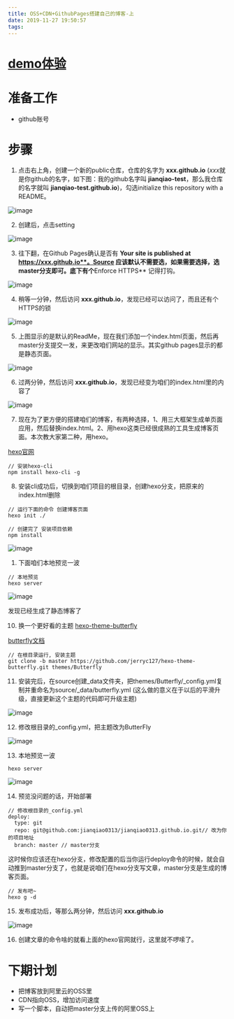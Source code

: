 ```yaml
---
title: OSS+CDN+GithubPages搭建自己的博客-上
date: 2019-11-27 19:50:57
tags:
---
```


# [demo体验](https://lvjianqiao.top)

# 准备工作

- github账号

# 步骤

1. 点击右上角，创建一个新的public仓库，仓库的名字为 **xxx.github.io** (*xxx*就是你github的名字，如下图：我的github名字叫 **jianqiao-test**，那么我仓库的名字就叫 **jianqiao-test.github.io**)，勾选initialize this repository with a README。

![image](https://static.gezichenshan.top/blog/cdn-oss-githubPages/1.png)

2. 创建后，点击setting

![image](https://static.gezichenshan.top/blog/cdn-oss-githubPages/2.png)

3. 往下翻，在Github Pages确认是否有 **Your site is published at https://xxx.github.io**。Source 应该默认不需要选，如果需要选择，选master分支即可。底下有个**Enforce HTTPS** 记得打钩。

![image](https://static.gezichenshan.top/blog/cdn-oss-githubPages/3.1.png)

4. 稍等一分钟，然后访问 **xxx.github.io**，发现已经可以访问了，而且还有个HTTPS的锁

![image](https://static.gezichenshan.top/blog/cdn-oss-githubPages/5.png)

5. 上图显示的是默认的ReadMe，现在我们添加一个index.html页面，然后再master分支提交一发，来更改咱们网站的显示。其实github pages显示的都是静态页面。

![image](https://static.gezichenshan.top/blog/cdn-oss-githubPages/4.png)

6. 过两分钟，然后访问 **xxx.github.io**，发现已经变为咱们的index.html里的内容了

![image](https://static.gezichenshan.top/blog/cdn-oss-githubPages/6.png)

7. 现在为了更方便的搭建咱们的博客，有两种选择，1、用三大框架生成单页面应用，然后替换index.html。2、用hexo这类已经很成熟的工具生成博客页面。本次教大家第二种，用hexo。

[hexo官网](https://hexo.io/)

```
// 安装hexo-cli
npm install hexo-cli -g
```

8. 安装cli成功后，切换到咱们项目的根目录，创建hexo分支，把原来的index.html删除

```
// 运行下面的命令 创建博客页面
hexo init ./

// 创建完了 安装项目依赖
npm install
```

![image](https://static.gezichenshan.top/blog/cdn-oss-githubPages/9.png)

1. 下面咱们本地预览一波

```
// 本地预览
hexo server
```

![image](https://static.gezichenshan.top/blog/cdn-oss-githubPages/10.png)



发现已经生成了静态博客了

10. 换一个更好看的主题 [hexo-theme-butterfly](https://github.com/jerryc127/hexo-theme-butterfly) 

[butterfly文档](https://jerryc.me/posts/21cfbf15/)

```
// 在根目录运行, 安装主题
git clone -b master https://github.com/jerryc127/hexo-theme-butterfly.git themes/Butterfly
```

11. 安装完后，在source创建_data文件夹，把themes/Butterfly/_config.yml复制并重命名为source/_data/butterfly.yml (这么做的意义在于以后的平滑升级，直接更新这个主题的代码即可升级主题)

![image](https://static.gezichenshan.top/blog/cdn-oss-githubPages/11.png)

12. 修改根目录的_config.yml，把主题改为ButterFly

![image](https://static.gezichenshan.top/blog/cdn-oss-githubPages/12.png)


13. 本地预览一波

```
hexo server
```

![image](https://static.gezichenshan.top/blog/cdn-oss-githubPages/13.png)

14. 预览没问题的话，开始部署

```
// 修改根目录的_config.yml
deploy:
  type: git
  repo: git@github.com:jianqiao0313/jianqiao0313.github.io.git// 改为你的项目地址
  branch: master // master分支
```

这时候你应该还在hexo分支，修改配置的后当你运行deploy命令的时候，就会自动推到master分支了，也就是说咱们在hexo分支写文章，master分支是生成的博客页面。

```
// 发布吧~
hexo g -d
```

15. 发布成功后，等那么两分钟，然后访问 **xxx.github.io**

![image](https://static.gezichenshan.top/blog/cdn-oss-githubPages/14.png)

16. 创建文章的命令啥的就看上面的hexo官网就行，这里就不啰嗦了。

# 下期计划

- 把博客放到阿里云的OSS里
- CDN指向OSS，增加访问速度
- 写一个脚本，自动把master分支上传的阿里OSS上